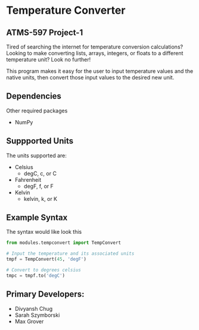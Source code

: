 # Temperature Converter
## ATMS-597 Project-1

Tired of searching the internet for temperature conversion calculations? Looking
to make converting lists, arrays, integers, or floats to a different temperature
unit? Look no further!

This program makes it easy for the user to input temperature values and the native
units, then convert those input values to the desired new unit.

## Dependencies
Other required packages
- NumPy


## Suppported Units
The units supported are:
- Celsius
    - degC, c, or C
- Fahrenheit
    - degF, f, or F
- Kelvin
    - kelvin, k, or K
 
 
 ## Example Syntax
 The syntax would like look this
```python
from modules.tempconvert import TempConvert

# Input the temperature and its associated units
tmpf = TempConvert(45, 'degF')

# Convert to degrees celsius
tmpc = tmpf.to('degC')
```

## Primary Developers:
- Divyansh Chug
- Sarah Szymborski
- Max Grover